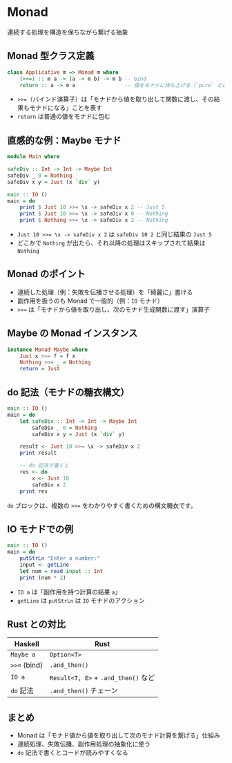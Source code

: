 # Monad

連続する処理を構造を保ちながら繋げる抽象

## Monad 型クラス定義

```hs
class Applicative m => Monad m where
    (>>=) :: m a -> (a -> m b) -> m b -- bind
    return :: a -> m a                -- 値をモナドに持ち上げる（`pure` とほぼ同じ）
```

- `>>=`（バインド演算子）は「モナドから値を取り出して関数に渡し、その結果もモナドになる」ことを表す
- `return` は普通の値をモナドに包む

## 直感的な例：Maybe モナド

```hs
module Main where

safeDiv :: Int -> Int -> Maybe Int
safeDiv _ 0 = Nothing
safeDiv x y = Just (x `div` y)

main :: IO ()
main = do
    print $ Just 10 >>= \x -> safeDiv x 2 -- Just 5
    print $ Just 10 >>= \x -> safeDiv x 0 -- Nothing
    print $ Nothing >>= \x -> safeDiv x 2 -- Nothing
```

- `Just 10 >>= \x -> safeDiv x 2` は `safeDiv 10 2` と同じ結果の `Just 5`
- どこかで `Nothing` が出たら、それ以降の処理はスキップされて結果は `Nothing`

## Monad のポイント

- 連続した処理（例：失敗を伝播させる処理）を「綺麗に」書ける
- 副作用を扱うのも Monad で一般的（例：`IO` モナド）
- `>>=` は「モナドから値を取り出し、次のモナド生成関数に渡す」演算子

## Maybe の Monad インスタンス

```hs
instance Monad Maybe where
    Just x >>= f = f x
    Nothing >>= _ = Nothing
    return = Just
```

## do 記法（モナドの糖衣構文）

```hs
main :: IO ()
main = do
    let safeDiv :: Int -> Int -> Maybe Int
        safeDiv _ 0 = Nothing
        safeDiv x y = Just (x `div` y)

    result <- Just 10 >>= \x -> safeDiv x 2
    print result

    -- do 記法で書くと
    res <- do
        x <- Just 10
        safeDiv x 2
    print res
```

`do` ブロックは、複数の `>>=` をわかりやすく書くための構文糖衣です。

## IO モナドでの例

```hs
main :: IO ()
main = do
    putStrLn "Enter a number:"
    input <- getLine
    let num = read input :: Int
    print (num * 2)
```

- `IO a` は「副作用を持つ計算の結果 `a`」
- `getLine` は `putStrLn` は `IO` モナドのアクション

## Rust との対比

| Haskell      | Rust                                |
| ------------ | ----------------------------------- |
| `Maybe a`    | `Option<T>`                         |
| `>>=` (bind) | `.and_then()`                       |
| `IO a`       | `Result<T, E>` + `.and_then()` など |
| `do` 記法    | `.and_then()` チェーン              |

## まとめ

- Monad は「モナド値から値を取り出して次のモナド計算を繋げる」仕組み
- 連続処理、失敗伝播、副作用処理の抽象化に使う
- `do` 記法で書くとコードが読みやすくなる
